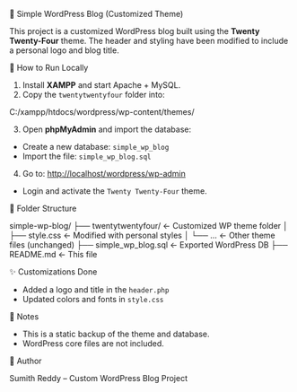 📝 Simple WordPress Blog (Customized Theme)

This project is a customized WordPress blog built using the **Twenty Twenty-Four** theme. The header and styling have been modified to include a personal logo and blog title.

🚀 How to Run Locally

1. Install **XAMPP** and start Apache + MySQL.
2. Copy the `twentytwentyfour` folder into:

C:/xampp/htdocs/wordpress/wp-content/themes/

3. Open **phpMyAdmin** and import the database:
- Create a new database: `simple_wp_blog`
- Import the file: `simple_wp_blog.sql`

4. Go to:
[http://localhost/wordpress/wp-admin](http://localhost/wordpress/wp-admin)

- Login and activate the `Twenty Twenty-Four` theme.


📂 Folder Structure

simple-wp-blog/
├── twentytwentyfour/       ← Customized WP theme folder
│   ├── style.css           ← Modified with personal styles
│   └── ...                 ← Other theme files (unchanged)
├── simple\_wp\_blog.sql      ← Exported WordPress DB
├── README.md               ← This file


✨ Customizations Done

- Added a logo and title in the `header.php`
- Updated colors and fonts in `style.css`

🔑 Notes

- This is a static backup of the theme and database.
- WordPress core files are not included.

📌 Author

Sumith Reddy – Custom WordPress Blog Project



